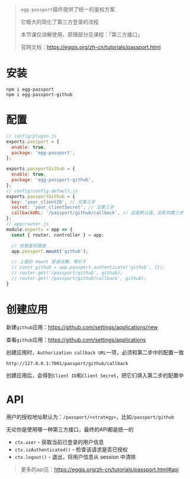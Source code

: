 > `egg-passport`插件提供了统一的鉴权方案
>
> 它极大的简化了第三方登录的流程
>
> 本节课仅讲解使用，原理部分见课程：「第三方接口」
>
> 官网文档：https://eggjs.org/zh-cn/tutorials/passport.html

# 安装

```shell
npm i egg-passport
npm i egg-passport-github
```

# 配置

```js
// config/plugin.js
exports.passport = {
  enable: true,
  package: 'egg-passport',
};

exports.passportGithub = {
  enable: true,
  package: 'egg-passport-github',
};
// config/config.default.js
exports.passportGithub = {
  key: 'your_clientID', // 见第三步
  secret: 'your_clientSecret', // 见第三步
  callbackURL: '/passport/github/callback', // 这是默认值，会影响第三步
};
// app/router.js
module.exports = app => {
  const { router, controller } = app;

  // 挂载鉴权路由
  app.passport.mount('github');

  // 上面的 mount 是语法糖，等价于
  // const github = app.passport.authenticate('github', {});
  // router.get('/passport/github', github);
  // router.get('/passport/github/callback', github);
}
```



# 创建应用

新建`github`应用：https://github.com/settings/applications/new

查看`github`应用：https://github.com/settings/applications

创建应用时，`Authorization callback URL`一项，必须和第二步中的配置一致

```
http://127.0.0.1:7001/passport/github/callback
```

创建应用后，会得到`Client ID`和`Client Secret`，把它们填入第二步的配置中

# API

用户的授权地址默认为：`/passport/<strategy>`，比如`/passport/github`

无论你是使用哪一种第三方接口，最终的API都是统一的

- `ctx.user` - 获取当前已登录的用户信息
- `ctx.isAuthenticated()` - 检查该请求是否已授权
- `ctx.logout()` - 退出，将用户信息从 session 中清除

> 更多的api见：https://eggjs.org/zh-cn/tutorials/passport.html#api
